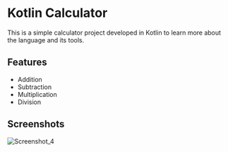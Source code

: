 # Kotlin Calculator

This is a simple calculator project developed in Kotlin to learn more about the language and its tools.

## Features

- Addition
- Subtraction
- Multiplication
- Division


## Screenshots
![Screenshot_4](https://github.com/pedrojcoliveira/Calculator/assets/97547565/2b80ad03-5049-40dc-bb52-beefe5591b58)
